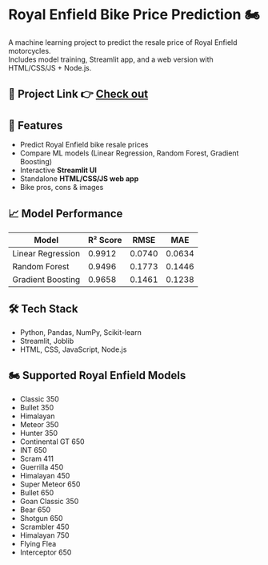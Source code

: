 # Royal Enfield Bike Price Prediction 🏍️  

A machine learning project to predict the resale price of Royal Enfield motorcycles.  
Includes model training, Streamlit app, and a web version with HTML/CSS/JS + Node.js.  

## 🔗 Project Link 👉 [Check out](https://royal-enfield-price-predicion-e08d8c.netlify.app/)

## 🚀 Features
- Predict Royal Enfield bike resale prices  
- Compare ML models (Linear Regression, Random Forest, Gradient Boosting)  
- Interactive **Streamlit UI**  
- Standalone **HTML/CSS/JS web app**  
- Bike pros, cons & images

## 📈 Model Performance

| Model              | R² Score |   RMSE  |   MAE  |
|--------------------|----------|---------|--------|
| Linear Regression  | 0.9912   | 0.0740  | 0.0634 |
| Random Forest      | 0.9496   | 0.1773  | 0.1446 |
| Gradient Boosting  | 0.9658   | 0.1461  | 0.1238 |


## 🛠️ Tech Stack
- Python, Pandas, NumPy, Scikit-learn  
- Streamlit, Joblib  
- HTML, CSS, JavaScript, Node.js

## 🏍️ Supported Royal Enfield Models

- Classic 350
- Bullet 350
- Himalayan
- Meteor 350
- Hunter 350
- Continental GT 650
- INT 650
- Scram 411
- Guerrilla 450
- Himalayan 450
- Super Meteor 650
- Bullet 650
- Goan Classic 350
- Bear 650
- Shotgun 650
- Scrambler 450
- Himalayan 750
- Flying Flea
- Interceptor 650



